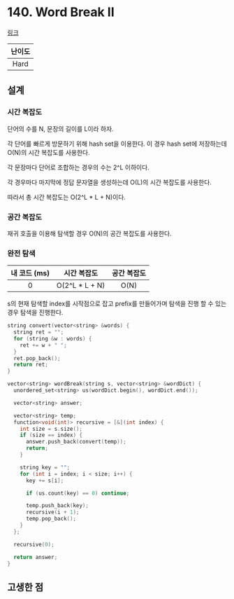 # 140. Word Break II

[링크](https://leetcode.com/problems/word-break-ii/description/)

| 난이도 |
| :----: |
|  Hard  |

## 설계

### 시간 복잡도

단어의 수를 N, 문장의 길이를 L이라 하자.

각 단어를 빠르게 방문하기 위해 hash set을 이용한다. 이 경우 hash set에 저장하는데 O(N)의 시간 복잡도를 사용한다.

각 문장마다 단어로 조합하는 경우의 수는 2^L 이하이다.

각 경우마다 마지막에 정답 문자열을 생성하는데 O(L)의 시간 복잡도를 사용한다.

따라서 총 시간 복잡도는 O(2^L \* L + N)이다.

### 공간 복잡도

재귀 호출을 이용해 탐색할 경우 O(N)의 공간 복잡도를 사용한다.

### 완전 탐색

| 내 코드 (ms) |   시간 복잡도   | 공간 복잡도 |
| :----------: | :-------------: | :---------: |
|      0       | O(2^L \* L + N) |    O(N)     |

s의 현재 탐색할 index를 시작점으로 잡고 prefix를 만들어가며 탐색을 진행 할 수 있는 경우 탐색을 진행한다.

```cpp
string convert(vector<string> &words) {
  string ret = "";
  for (string &w : words) {
    ret += w + " ";
  }
  ret.pop_back();
  return ret;
}

vector<string> wordBreak(string s, vector<string> &wordDict) {
  unordered_set<string> us(wordDict.begin(), wordDict.end());

  vector<string> answer;

  vector<string> temp;
  function<void(int)> recursive = [&](int index) {
    int size = s.size();
    if (size == index) {
      answer.push_back(convert(temp));
      return;
    }

    string key = "";
    for (int i = index; i < size; i++) {
      key += s[i];

      if (us.count(key) == 0) continue;

      temp.push_back(key);
      recursive(i + 1);
      temp.pop_back();
    }
  };

  recursive(0);

  return answer;
}
```

## 고생한 점
